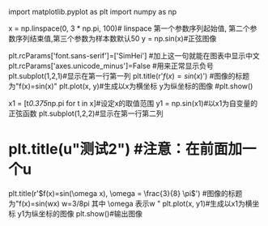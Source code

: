 import matplotlib.pyplot as plt
import numpy as np 

x = np.linspace(0, 3 * np.pi, 100)# linspace 第一个参数序列起始值, 第二个参数序列结束值,第三个参数为样本数默认50
y = np.sin(x)#正弦图像

plt.rcParams['font.sans-serif']=['SimHei'] #加上这一句就能在图表中显示中文
plt.rcParams['axes.unicode_minus']=False #用来正常显示负号
plt.subplot(1,2,1)#显示在第一行第一列
plt.title(r'$f(x)=sin(x)$') #图像的标题为"f(x)=sin(x)"
plt.plot(x, y)#生成以x为横坐标 y为纵坐标的图像
#plt.show()

x1 = [t*0.375*np.pi for t in x]#设定x的取值范围
y1 = np.sin(x1)#以x1为自变量的正弦函数
plt.subplot(1,2,2)#显示在第一行第二列
# plt.title(u"测试2") #注意：在前面加一个u
plt.title(r'$f(x)=sin(\omega x), \omega = \frac{3}{8} \pi$') #图像的标题为"f(x)=sin(wx) w=3/8pi 其中 \omega 表示w "
plt.plot(x, y1)#生成以x1为横坐标 y1为纵坐标的图像
plt.show()#输出图像
